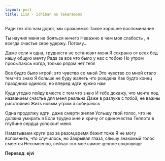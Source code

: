 ```yaml
---
layout: post
title: LiSA - Ichiban no Takaramono
---
```


Ради тех кто нам дорог, мы сражаемся
Такое хорошее воспоминание

Ты научил меня не бояться ничего
Неважно в чем моя слабость , я всегда счастье свое  удержу. Потому...

Даже если я одна, трудности не остановят меня
Я сохраню от всех бед нашу общую мечту
Рада за все что было у нас с тобою
Но утром просыпаюсь когда, только рядом нет тебя

Все будто было игрой; это чувство со мной 
Это чувство со мной стало тем что знаю
Я больше не буду жалеть что рождена
Как будто конец праздника  одиноко, но вперед идти нужно нам

Куда угодно пойду вместе с тем что знаю
И тебе докажу, что мечта под названием счастье для меня
реальна
Даже в разлуке с тобой, не важны расстояния
Жить новым утром я собираюсь

Одна продолжу идти, даже смерти желая
Услышу твой голос, что не должна умирать я
Если трудно мне и кричу от одиночества
Теплота в глубине сердца успокоит меня

Наматываем круги раз за разом,время бежит тоже
Я не могу вспомнить, что случилось, но
Закрывая глаза, слышу знакомый голос смеется
Несомненно, сейчас это мое самое ценное сокровище

**Перевод: ejvi**
